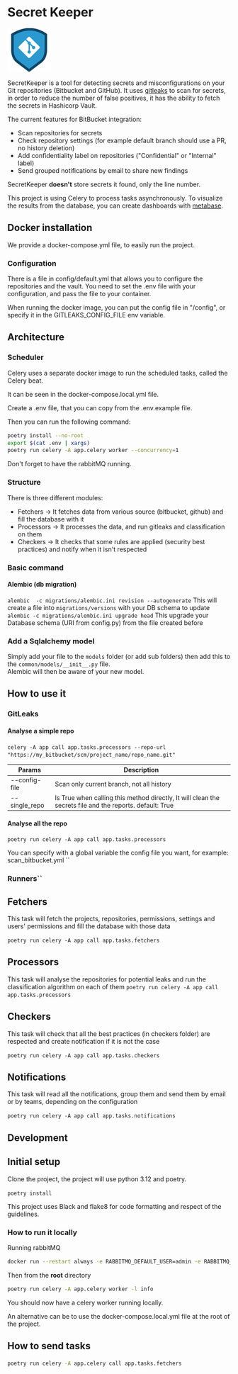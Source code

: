 # Secret Keeper

![img.png](img.png)

SecretKeeper is a tool for detecting secrets and misconfigurations on your Git repositories (Bitbucket and GitHub).
It uses [gitleaks](https://github.com/gitleaks/gitleaks) to scan for secrets, in order to reduce the number
of false positives, it has the ability to fetch the secrets in Hashicorp Vault.

The current features for BitBucket integration:

- Scan repositories for secrets
- Check repository settings (for example default branch should use a PR, no history deletion)
- Add confidentiality label on repositories ("Confidential" or "Internal" label)
- Send grouped notifications by email to share new findings

SecretKeeper **doesn't** store secrets it found, only the line number.

This project is using Celery to process tasks asynchronously.
To visualize the results from the database, you can create dashboards
with [metabase](https://github.com/metabase/metabase).

## Docker installation

We provide a docker-compose.yml file, to easily run the project.

### Configuration

There is a file in config/default.yml that allows you to configure the repositories and the vault.
You need to set the .env file with your configuration, and pass the file to your container.

When running the docker image, you can put the config file in "/config", or specify it in the GITLEAKS_CONFIG_FILE env
variable.

## Architecture

### Scheduler

Celery uses a separate docker image to run the scheduled tasks, called the Celery beat.

It can be seen in the docker-compose.local.yml file.

Create a .env file, that you can copy from the .env.example file.

Then you can run the following command:

```bash
poetry install --no-root  
export $(cat .env | xargs)
poetry run celery -A app.celery worker --concurrency=1 
```

Don't forget to have the rabbitMQ running.

### Structure

There is three different modules:

- Fetchers -> It fetches data from various source (bitbucket, github) and fill the database with it
- Processors -> It processes the data, and run gitleaks and classification on them
- Checkers -> It checks that some rules are applied (security best practices) and notify when it isn't respected

### Basic command

#### Alembic (db migration)

`alembic  -c migrations/alembic.ini revision --autogenerate` This will create a file into `migrations/versions` with
your DB schema to update  
`alembic -c migrations/alembic.ini upgrade head` This upgrade your Database schema (URI from config.py) from
the file created before

### Add a Sqlalchemy model

Simply add your file to the `models` folder (or add sub folders) then add this to the `common/models/__init__.py`
file.  
Alembic will then be aware of your new model.

## How to use it

### GitLeaks

#### Analyse a simple repo

`celery -A app call app.tasks.processors --repo-url "https://my_bitbucket/scm/project_name/repo_name.git"`

| Params        | Description                                                                                              |
|---------------|----------------------------------------------------------------------------------------------------------|
| --config-file | Scan only current branch, not all history                                                                |
| --single_repo | Is True when calling this method directly, It will clean the secrets file and the reports. default: True |

#### Analyse all the repo

`poetry run celery -A app call app.tasks.processors`

You can specify with a global variable the config file you want, for example: scan_bitbucket.yml
``

### Runners``

## Fetchers

This task will fetch the projects, repositories, permissions, settings and users' permissions and fill the database
with those data

`poetry run celery -A app call app.tasks.fetchers`

## Processors

This task will analyse the repositories for potential leaks and run the classification algorithm on each of them
`poetry run celery -A app call app.tasks.processors`

## Checkers

This task will check that all the best practices (in checkers folder) are respected and create notification if
it is not the case

`poetry run celery -A app call app.tasks.checkers`

## Notifications

This task will read all the notifications, group them and send them by email or by teams, depending on the configuration

`poetry run celery -A app call app.tasks.notifications`

## Development

## Initial setup

Clone the project, the project will use python 3.12 and poetry.

`poetry install`

This project uses Black and flake8 for code formatting and respect of the guidelines.

### How to run it locally

Running rabbitMQ

```bash
docker run --restart always -e RABBITMQ_DEFAULT_USER=admin -e RABBITMQ_DEFAULT_PASS=mypass -p 5672:5672 rabbitmq:latest
```

Then from the **root** directory

```bash
poetry run celery -A app.celery worker -l info
```

You should now have a celery worker running locally.

An alternative can be to use the docker-compose.local.yml file at the root of the project.

## How to send tasks

```bash
poetry run celery -A app.celery call app.tasks.fetchers
```
